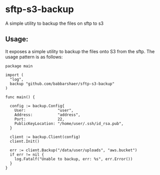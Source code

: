 # sftp-s3-backup
A simple utility to backup the files on sftp to s3


## Usage:
It exposes a simple utility to backup the files onto S3 from the sftp. The usage pattern is as follows:

```
package main

import (
  "log",
  backup "github.com/babbarshaer/sftp-s3-backup"
)

func main() {

  config := backup.Config{
    User:              "user",
    Address:           "address",
    Port:              22,
    PublicKeyLocation: "/home/user/.ssh/id_rsa.pub",
  }

  client := backup.Client(config)
  client.Init()

  err := client.Backup("/data/user/uploads", "aws.bucket")
  if err != nil {
    log.Fatalf("Unable to backup, err: %s", err.Error())
  }
}
```
